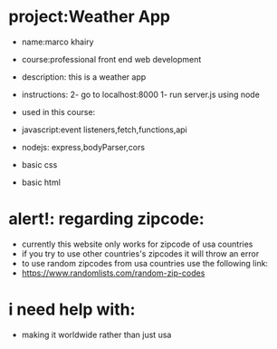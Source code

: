 # project:Weather App
* name:marco khairy

* course:professional front end web development
* description: this is a weather app
* instructions: 
    2- go to localhost:8000
    1- run server.js using node
* used in this course:
* javascript:event listeners,fetch,functions,api
* nodejs: express,bodyParser,cors
* basic css
* basic html
# alert!: regarding zipcode:
* currently this website only works for zipcode of usa countries 
* if you try to use other countries's zipcodes it will throw an error
* to use random zipcodes from usa countries use the following link:
* https://www.randomlists.com/random-zip-codes
# i need help with:
* making it worldwide rather than just usa